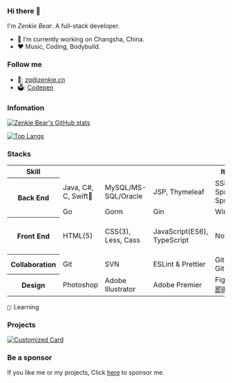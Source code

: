 ### Hi there 👋
I'm *Zenkie Bear*. A full-stack developer.
- 💼 I’m currently working on Changsha, China.
- ❤️ Music, Coding, Bodybuild.

### Follow me
- 📧: zq@zenkie.cn
- 🗳️: [Codepen](https://codepen.io/zenkie)

### Infomation
[![Zenkie Bear's GitHub stats](https://github-readme-stats.vercel.app/api?username=zenkiebear&show_icons=true&include_all_commits=false&theme=vue)](https://github.com/ZenkieBear)

[![Top Langs](https://github-readme-stats.vercel.app/api/top-langs/?username=zenkiebear&layout=compact&theme=vue)](https://github.com/ZenkieBear)

### Stacks
<table>
  <tr>
    <th>Skill</th>
    <th colspan='100'>Items</th>
  </tr>
  <tr>
    <th rowspan='2'>Back End</td>
    <td>Java, C#, C, Swift🎯</td>
    <td>MySQL/MS-SQL/Oracle</td>
    <td>JSP, Thymeleaf</td>
    <td>SSM, SpringBoot, SpringCloud</td>
    <td colspan='3'>Redis & RabbitMQ & Nginx & ElasticSearch</td>
    <td>Docker & Maven</td>
  </tr>
  <tr>
    <td>Go</td>
    <td>Gorm</td>
    <td>Gin</td>
    <td>Wire</td>
    <td>Swaggo</td>
    <td colspan='3'>Keep study 🚀</td>
  </tr>
  <tr>
    <th>Front End</td>
    <td>HTML(5)</td>
    <td>CSS(3), Less, Cass</td>
    <td>JavaScript(ES6), TypeScript</td>
    <td>NodeJS</td>
    <td>Vue</td>
    <td>React & NextJS</td>
    <td>Cesium</td>
    <td>Framer Motion🎯, GSAP🎯</td>
  </tr>
  <tr>
    <th>Collaboration</th>
    <td>Git</td>
    <td>SVN</td>
    <td>ESLint & Prettier</td>
    <td>Git Hooks & Github Actions</td>
    <td colspan='100' rowspan='2'>
       Interest ❤️ => Study 📖 & Practice 💻 => Success. 🎉
    </td>
  </tr>
  <tr>
    <th>Design</th>
    <td>Photoshop</td>
    <td>Adobe Illustrator</td>
    <td>Adobe Premier</td>
    <td>Figma/MasterGo/<a href='https://js.design/'>即时设计</a></td>
  </tr>
</table>

`🎯`: Learning

### Projects
[![Customized Card](https://github-readme-stats.vercel.app/api/pin?username=zenkiebear&repo=glassmorphism&title_color=fff&icon_color=f9f9f9&text_color=ffffff&bg_color=1,3742fa,5352ed)](https://github.com/ZenkieBear/glassmorphism)

### Be a sponsor
If you like me or my projects, Click [here](./SPONSOR.md) to sponsor me.
